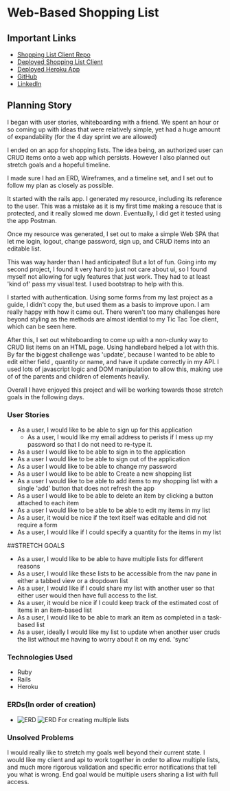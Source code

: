 
# Web-Based Shopping List


## Important Links
- [Shopping List Client Repo](https://github.com/joe-protz/ShoppingList-Client)
- [Deployed Shopping List Client](https://joe-protz.github.io/ShoppingList-Client/)
- [Deployed Heroku App](https://shopping-list-10994.herokuapp.com/)
- [GitHub](https://joe-protz.github.io/)
- [LinkedIn](https://www.linkedin.com/in/joe-protz/)

## Planning Story

I began with user stories, whiteboarding with a friend. We spent an hour or so coming up with ideas that were relatively simple, yet had a huge amount of expandability (for the 4 day sprint we are allowed)

I ended on an app for shopping lists. The idea being, an authorized user can CRUD items onto a web app which persists. However I also planned out stretch goals and a hopeful timeline.

I made sure I had an ERD, Wireframes, and a timeline set, and I set out to follow my plan as closely as possible.

It started with the rails app. I generated my resource, including its reference to the user. This was a mistake as it is my first time making a resouce that is protected, and it really slowed me down. Eventually, I did get it tested using the app Postman.

Once my resource was generated, I set out to make a simple Web SPA that let me login, logout, change password, sign up, and CRUD items into an editable list.

This was way harder than I had anticipated! But a lot of fun. Going into my second project, I found it very hard to just not care about ui, so I found myself not allowing for ugly features that just work. They had to at least 'kind of' pass my visual test. I used bootstrap to help with this.

I started with authentication. Using some forms from my last project as a guide, I didn't copy the, but used them as a basis to improve upon. I am really happy with how it came out. There weren't too many challenges here beyond styling as the methods are almost idential to my Tic Tac Toe client, which can be seen here.

After this, I set out whiteboarding to come up with a non-clunky way to CRUD list items on an HTML page. Using handlebard helped a lot with this. By far the biggest challenge was 'update', because I wanted to be able to edit either field , quantity or name, and have it update correctly in my API. I used lots of javascript logic and DOM manipulation to allow this, making use of of the parents and children of elements heavily.

Overall I have enjoyed this project and will be working towards those stretch goals in the following days.



### User Stories

- As a user, I would like to be able to sign up for this application
  - As a user, I would like my email address to perists if I mess up my password so that I do not need to re-type it.
- As a user I would like to be able to sign in to the application
- As a user I would like to be able to sign out of the application
- As a user I would like to be able to change my password
- As a user I would like to be able to Create a new shopping list
- As a user I would like to be able to add items to my shopping list with a single 'add' button that does not refresh the app
- As a user I would like to be able to delete an item by clicking a button attached to each item
- As a user I would like to be able to be able to edit my items in my list
 - As a user, it would be nice if the text itself was editable and did not require a form
 - As a user, I would like if I could specify a quantity for the items in my list


##STRETCH GOALS
- As a user, I would like to be able to have multiple lists for different reasons
- As a user, I would like these lists to be accessible from the nav pane in either a tabbed view or a dropdown list
- As a user, I would like if I could share my list with another user so that either user would then have full access to the list.
- As a user, it would be nice if I could keep track of the estimated cost of items in an item-based list
- As a user, I would like to be able to mark an item as completed in a task-based list
- As a user, ideally I would like my list to update when another user cruds the list without me having to worry about it on my end. 'sync'

### Technologies Used

- Ruby
- Rails
- Heroku 

### ERDs(In order of creation)
- ![ERD](https://i.imgur.com/maVkigc.jpg)
![ERD For creating multiple lists](https://i.imgur.com/WIDf3lF.jpg)
### Unsolved Problems
I would really like to stretch my goals well beyond their current state. I would like my client and api to work together in order to allow multiple lists, and much more rigorous validation and specific error notifications that tell you what is wrong. End goal would be multiple users sharing a list with full access.